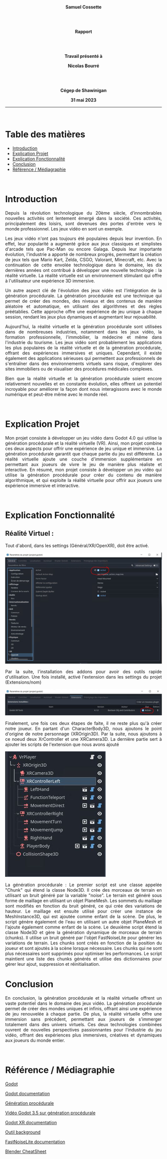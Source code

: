 <div align="center">

<br/>

**Samuel Cossette**

<br/><br/>

**Rapport**

<br/><br/>

**Travail présenté à**

**Nicolas Bourré**

<br/><br/>

**Cégep de Shawinigan**

**31 mai 2023**

</div>

---

<br>

# Table des matières

- [Introduction](#introduction)
- [Explication Projet](#explication-projet)
- [Explication Fonctionnalité](#explication-fonctionnalité)
- [Conclusion](#conclusion)
- [Référence / Médiagraphie](#référence--médiagraphie)

<br>

# Introduction

<div align="justify">

Depuis la révolution technologique du 20ème siècle, d’innombrables nouvelles activités ont lentement émergé dans la société. Ces activités, principalement des loisirs, sont devenues des portes d'entrée vers le monde professionnel. Les jeux vidéo en sont un exemple.

Les jeux vidéo n'ont pas toujours été populaires depuis leur invention. En effet, leur popularité a augmenté grâce aux jeux classiques et simplistes d'arcade tels que Pac-Man ou encore Galaga. Depuis leur importante évolution, l'industrie a apporté de nombreux progrès, permettant la création de jeux tels que Mario Kart, Zelda, CSGO, Valorant, Minecraft, etc. Avec la continuation de cette envolée technologique dans le domaine, les dix dernières années ont contribué à développer une nouvelle technologie : la réalité virtuelle. La réalité virtuelle est un environnement stimulant qui offre à l'utilisateur une expérience 3D immersive.

Un autre aspect clé de l'évolution des jeux vidéo est l'intégration de la génération procédurale. La génération procédurale est une technique qui permet de créer des mondes, des niveaux et des contenus de manière aléatoire et automatique, en utilisant des algorithmes et des règles préétablies. Cette approche offre une expérience de jeu unique à chaque session, rendant les jeux plus dynamiques et augmentant leur rejouabilité.

Aujourd'hui, la réalité virtuelle et la génération procédurale sont utilisées dans de nombreuses industries, notamment dans les jeux vidéo, la formation professionnelle, l'immobilier, la médecine et même dans l'industrie du tourisme. Les jeux vidéo sont probablement les applications les plus populaires de la réalité virtuelle et de la génération procédurale, offrant des expériences immersives et uniques. Cependant, il existe également des applications sérieuses qui permettent aux professionnels de s'entraîner dans des environnements virtuels sans risque, d'explorer des sites immobiliers ou de visualiser des procédures médicales complexes.

Bien que la réalité virtuelle et la génération procédurale soient encore relativement nouvelles et en constante évolution, elles offrent un potentiel incroyable pour améliorer la façon dont nous interagissons avec le monde numérique et peut-être même avec le monde réel.

<br>

</div>

# Explication Projet

<div align="justify">

Mon projet consiste à développer un jeu vidéo dans Godot 4.0 qui utilise la génération procédurale et la réalité virtuelle (VR). Ainsi, mon projet combine ces deux aspects pour offrir une expérience de jeu unique et immersive. La génération procédurale garantit que chaque partie du jeu est différente. La réalité virtuelle ajoute une couche d'immersion supplémentaire en permettant aux joueurs de vivre le jeu de manière plus réaliste et interactive. En résumé, mon projet consiste à développer un jeu vidéo qui utilise la génération procédurale pour créer du contenu de manière algorithmique, et qui exploite la réalité virtuelle pour offrir aux joueurs une expérience immersive et interactive.

<br>

</div>

# Explication Fonctionnalité

<div align="justify">

## Réalité Virtuel :
Tout d'abord, dans les settings (Général/XR/OpenXR), doit être activé. 

![Alt Text](Activation.JPG)

Par la suite, l'installation des addons pour avoir des outils rapide d'utilisation. Une fois installé, activé l'extension dans les settings du projet (Extensions/nom)

![Alt Text](AddOn.JPG)

Finalement, une fois ces deux étapes de faite, il ne reste plus qu'à créer notre joueur. En partant d'un CharacterBody3D, nous ajoutons le point d'origine de notre personnage (XROrigin3D). Par la suite, nous ajoutons à ce noeud deux XrController et une XRCamera3D. La dernière partie sert à ajouter les scripts de l'extension que nous avons ajouté 

![Alt Text](VrPlayer.JPG)

La génération procédurale :
Le premier script est une classe appelée "Chunk" qui étend la classe Node3D. Il crée des morceaux de terrain en utilisant un bruit généré par la variable "noise". Le terrain est généré sous forme de maillage en utilisant un objet PlaneMesh. Les sommets du maillage sont modifiés en fonction du bruit généré, ce qui crée des variations de hauteur. Le maillage est ensuite utilisé pour créer une instance de MeshInstance3D, qui est ajoutée comme enfant de la scène. De plus, le script génère également de l'eau en utilisant un autre objet PlaneMesh et l'ajoute également comme enfant de la scène.
Le deuxième script étend la classe Node3D et gère la génération dynamique de morceaux de terrain (chunks). Il utilise un bruit généré par l'objet FastNoiseLite pour générer les variations de terrain. Les chunks sont créés en fonction de la position du joueur et sont ajoutés à la scène lorsque nécessaire. Les chunks qui ne sont plus nécessaires sont supprimés pour optimiser les performances. Le script maintient une liste des chunks générés et utilise des dictionnaires pour gérer leur ajout, suppression et réinitialisation.
<br>

<div>

# Conclusion

<div align="justify">

En conclusion, la génération procédurale et la réalité virtuelle offrent un vaste potentiel dans le domaine des jeux vidéo. La génération procédurale permet de créer des mondes uniques et infinis, offrant ainsi une expérience de jeu renouvelée à chaque partie. De plus, la réalité virtuelle offre une immersion sans précédent, permettant aux joueurs de s'immerger totalement dans des univers virtuels. Ces deux technologies combinées ouvrent de nouvelles perspectives passionnantes pour l'industrie du jeu vidéo, offrant des expériences plus immersives, créatives et dynamiques aux joueurs du monde entier.

<br>

<div>

# Référence / Médiagraphie

[Godot](https://en.wikipedia.org/wiki/Godot_(game_engine)#Godot_4)

[Godot documentation](https://docs.godotengine.org/en/stable/)

[Génération procédurale](https://fr.wikipedia.org/wiki/G%C3%A9n%C3%A9ration_proc%C3%A9durale)

[Vidéo Godot 3.5 sur génération procédurale](https://www.youtube.com/watch?v=rcsIMlet7Fw)

[Godot XR documentation](https://docs.godotengine.org/en/latest/tutorials/xr/setting_up_xr.html)

[Outil background](https://skybox.blockadelabs.com/)

[FastNoiseLite documentation](https://docs.godotengine.org/en/stable/classes/class_fastnoiselite.html)

[Blender CheatSheet](https://www.makeuseof.com/tag/blender-keyboard-shortcuts-cheat-sheet-windows/)